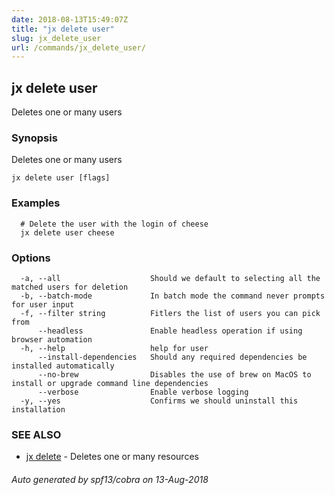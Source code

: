 ```yaml
---
date: 2018-08-13T15:49:07Z
title: "jx delete user"
slug: jx_delete_user
url: /commands/jx_delete_user/
---
```

## jx delete user

Deletes one or many users

### Synopsis

Deletes one or many users

```
jx delete user [flags]
```

### Examples

```
  # Delete the user with the login of cheese
  jx delete user cheese
```

### Options

```
  -a, --all                    Should we default to selecting all the matched users for deletion
  -b, --batch-mode             In batch mode the command never prompts for user input
  -f, --filter string          Fitlers the list of users you can pick from
      --headless               Enable headless operation if using browser automation
  -h, --help                   help for user
      --install-dependencies   Should any required dependencies be installed automatically
      --no-brew                Disables the use of brew on MacOS to install or upgrade command line dependencies
      --verbose                Enable verbose logging
  -y, --yes                    Confirms we should uninstall this installation
```

### SEE ALSO

* [jx delete](/commands/jx_delete/)	 - Deletes one or many resources

###### Auto generated by spf13/cobra on 13-Aug-2018
